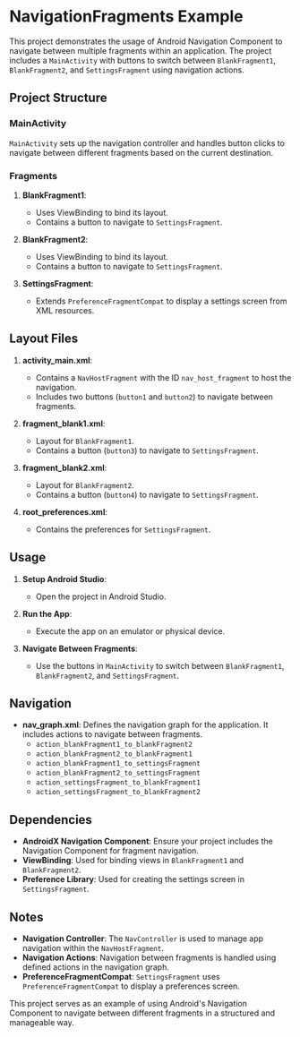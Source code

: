 # NavigationFragments Example

This project demonstrates the usage of Android Navigation Component to navigate between multiple fragments within an application. The project includes a `MainActivity` with buttons to switch between `BlankFragment1`, `BlankFragment2`, and `SettingsFragment` using navigation actions.

## Project Structure

### MainActivity

`MainActivity` sets up the navigation controller and handles button clicks to navigate between different fragments based on the current destination.

### Fragments

1. **BlankFragment1**:
   - Uses ViewBinding to bind its layout.
   - Contains a button to navigate to `SettingsFragment`.

2. **BlankFragment2**:
   - Uses ViewBinding to bind its layout.
   - Contains a button to navigate to `SettingsFragment`.

3. **SettingsFragment**:
   - Extends `PreferenceFragmentCompat` to display a settings screen from XML resources.

## Layout Files

1. **activity_main.xml**:
   - Contains a `NavHostFragment` with the ID `nav_host_fragment` to host the navigation.
   - Includes two buttons (`button1` and `button2`) to navigate between fragments.

2. **fragment_blank1.xml**:
   - Layout for `BlankFragment1`.
   - Contains a button (`button3`) to navigate to `SettingsFragment`.

3. **fragment_blank2.xml**:
   - Layout for `BlankFragment2`.
   - Contains a button (`button4`) to navigate to `SettingsFragment`.

4. **root_preferences.xml**:
   - Contains the preferences for `SettingsFragment`.

## Usage

1. **Setup Android Studio**:
   - Open the project in Android Studio.

2. **Run the App**:
   - Execute the app on an emulator or physical device.

3. **Navigate Between Fragments**:
   - Use the buttons in `MainActivity` to switch between `BlankFragment1`, `BlankFragment2`, and `SettingsFragment`.

## Navigation

- **nav_graph.xml**: Defines the navigation graph for the application. It includes actions to navigate between fragments.
  - `action_blankFragment1_to_blankFragment2`
  - `action_blankFragment2_to_blankFragment1`
  - `action_blankFragment1_to_settingsFragment`
  - `action_blankFragment2_to_settingsFragment`
  - `action_settingsFragment_to_blankFragment1`
  - `action_settingsFragment_to_blankFragment2`

## Dependencies

- **AndroidX Navigation Component**: Ensure your project includes the Navigation Component for fragment navigation.
- **ViewBinding**: Used for binding views in `BlankFragment1` and `BlankFragment2`.
- **Preference Library**: Used for creating the settings screen in `SettingsFragment`.

## Notes

- **Navigation Controller**: The `NavController` is used to manage app navigation within the `NavHostFragment`.
- **Navigation Actions**: Navigation between fragments is handled using defined actions in the navigation graph.
- **PreferenceFragmentCompat**: `SettingsFragment` uses `PreferenceFragmentCompat` to display a preferences screen.

This project serves as an example of using Android's Navigation Component to navigate between different fragments in a structured and manageable way.
